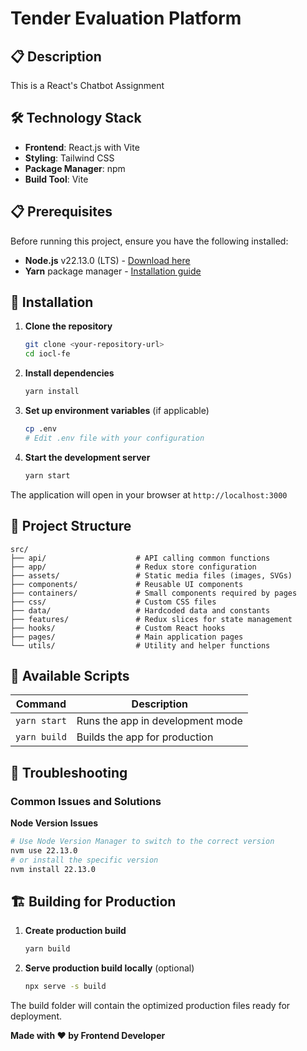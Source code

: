 # Tender Evaluation Platform

## 📋 Description
This is a React's Chatbot Assignment


## 🛠 Technology Stack
- **Frontend**: React.js with Vite
- **Styling**: Tailwind CSS
- **Package Manager**: npm
- **Build Tool**: Vite

## 📋 Prerequisites
Before running this project, ensure you have the following installed:
- **Node.js** v22.13.0 (LTS) - [Download here](https://nodejs.org/)
- **Yarn** package manager - [Installation guide](https://yarnpkg.com/getting-started/install)

## 🚀 Installation

1. **Clone the repository**
   ```bash
   git clone <your-repository-url>
   cd iocl-fe
   ```

2. **Install dependencies**
   ```bash
   yarn install
   ```

3. **Set up environment variables** (if applicable)
   ```bash
   cp .env
   # Edit .env file with your configuration
   ```

4. **Start the development server**
   ```bash
   yarn start
   ```

The application will open in your browser at `http://localhost:3000`

## 📁 Project Structure
```
src/
├── api/                    # API calling common functions
├── app/                    # Redux store configuration
├── assets/                 # Static media files (images, SVGs)
├── components/             # Reusable UI components
├── containers/             # Small components required by pages
├── css/                    # Custom CSS files
├── data/                   # Hardcoded data and constants
├── features/               # Redux slices for state management
├── hooks/                  # Custom React hooks
├── pages/                  # Main application pages
└── utils/                  # Utility and helper functions
```

## 🎯 Available Scripts

| Command | Description |
|---------|-------------|
| `yarn start` | Runs the app in development mode |
| `yarn build` | Builds the app for production |


## 🐛 Troubleshooting

### Common Issues and Solutions

**Node Version Issues**
```bash
# Use Node Version Manager to switch to the correct version
nvm use 22.13.0
# or install the specific version
nvm install 22.13.0
```

## 🏗 Building for Production

1. **Create production build**
   ```bash
   yarn build
   ```

2. **Serve production build locally** (optional)
   ```bash
   npx serve -s build
   ```

The build folder will contain the optimized production files ready for deployment.

**Made with ❤️ by Frontend Developer**